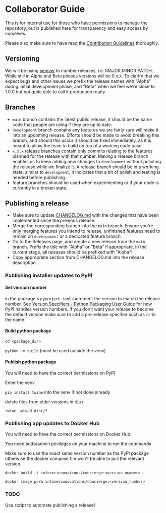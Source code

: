 # Collaborator Guide

This is for internal use for those who have permissions to manage the repository, but is published here for transparency and easy access by ourselves.

Please also make sure to have read the [Contribution Guidelines](CONTRIBUTING.md) thoroughly.

## Versioning

We will be using [semver](https://semver.org/) to number releases, i.e. MAJOR.MINOR.PATCH. While still in Alpha and Beta phases versions will be 0.x.x. To clarify that we expect bugs and other issues we prefix the release names with "Alpha" during initial development phase, and "Beta" when we feel we're close to 1.0.0 but not quite able to call it production ready.

## Branches

- `main` branch contains the latest public release, it should be the same code that people are using if they are up to date.
- `development` branch contains any features we are fairly sure will make it into an upcoming release. Efforts should be made to avoid breaking this branch, and should this occur it should be fixed immediately, as it is meant to allow the team to build on top of a working code base.
- `x.x.x` release branches contain only commits relating to the features planned for the release with that number. Making a release branch enables us to keep adding new changes to `development` without polluting the release while we finalize it. A release branch should be in a working state, similar to `development`, it indicates that a bit of polish and testing is needed before publishing.
- feature branches should be used when experimenting or if your code is currently in a broken state.

## Publishing a release

- Make sure to update [CHANGELOG.md](CHANGELOG.md) with the changes that have been implemented since the previous release.
- Merge the corresponding branch into the `main` branch. Ensure you're only merging features you intend to release, unfinished features need to remain on `development` or a dedicated feature branch.
- Go to the Releases page, and create a new release from the `main` branch. Prefix the title with "Alpha" or "Beta" if appropriate. In the current stage, all releases should be prefixed with "Alpha"!
- Copy appropriate section from CHANGELOG.md into the release description.

### Publishing installer updates to PyPI

#### Set version number

in the package's `pyproject.toml` increment the version to match the release number. See [Version Specifiers - Python Packaging User Guide](https://packaging.python.org/en/latest/specifications/version-specifiers/) for how PyPI handles version numbers. If you don't want your release to become the default version make sure to add a pre-release specifier such as `rc` to the name.

#### Build python package

`cd <package_dir>`

`python -m build` (must be used outside the venv)
	
#### Publish python package

You will need to have the correct permissions on PyPI

Enter the venv

`pip install twine` into the venv if not done already

delete files from older versions in `dist`

`twine upload dist/*`

### Publishing app updates to Docker Hub

You will need to have the correct permissions on Docker Hub

You need sudo/admin privileges on your machine to run the commands

Make sure to use the exact same version number as the PyPI package otherwise the docker compose file won't be able to pull the relevant version.

`docker build -t infosecinnovations/concierge:<version_number> .`

`docker image push infosecinnovations/concierge:<version_number>`

### TODO

Use script to automate publishing a release!